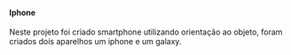 #### Iphone 

Neste projeto foi criado smartphone utilizando orientação ao objeto, foram criados dois aparelhos um iphone e um galaxy.